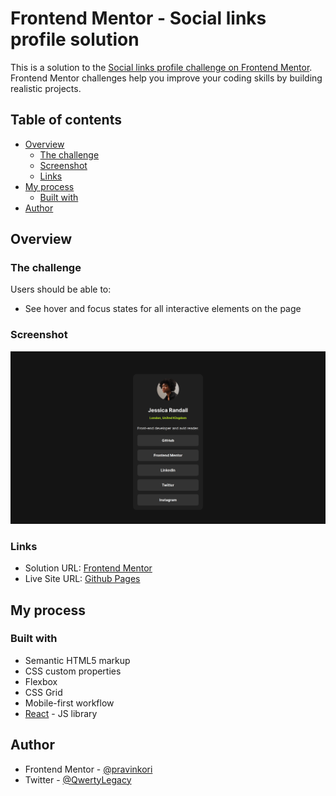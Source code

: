 # Frontend Mentor - Social links profile solution

This is a solution to the [Social links profile challenge on Frontend Mentor](https://www.frontendmentor.io/challenges/social-links-profile-UG32l9m6dQ). Frontend Mentor challenges help you improve your coding skills by building realistic projects.

## Table of contents

-  [Overview](#overview)
   -  [The challenge](#the-challenge)
   -  [Screenshot](#screenshot)
   -  [Links](#links)
-  [My process](#my-process)
   -  [Built with](#built-with)
-  [Author](#author)

## Overview

### The challenge

Users should be able to:

-  See hover and focus states for all interactive elements on the page

### Screenshot

![](./src/assets/images/screenshot.png)

### Links

-  Solution URL: [Frontend Mentor](https://pravinkori.github.io/fem-social-link-profile/)
-  Live Site URL: [Github Pages](https://pravinkori.github.io/fem-social-link-profile/)

## My process

### Built with

-  Semantic HTML5 markup
-  CSS custom properties
-  Flexbox
-  CSS Grid
-  Mobile-first workflow
-  [React](https://reactjs.org/) - JS library

## Author

-  Frontend Mentor - [@pravinkori](https://www.frontendmentor.io/profile/pravinkori)
-  Twitter - [@QwertyLegacy](https://twitter.com/QwertyLegacy)
